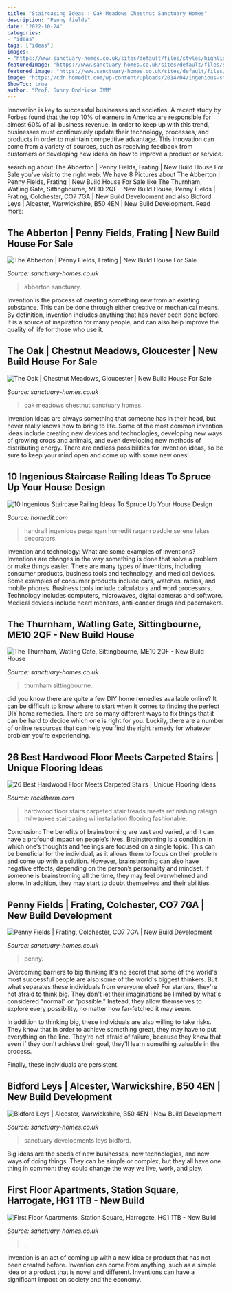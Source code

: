 ```yaml
---
title: "Staircasing Ideas : Oak Meadows Chestnut Sanctuary Homes"
description: "Penny fields"
date: "2022-10-24"
categories:
- "ideas"
tags: ["ideas"]
images:
- "https://www.sanctuary-homes.co.uk/sites/default/files/styles/highlight/public/quick_media/the-buxton-banner.jpg?itok=LG6TXBxK"
featuredImage: "https://www.sanctuary-homes.co.uk/sites/default/files/styles/4_by_3/public/quick_media/chestnut-meadows-the-oak-main-image.jpg?itok=7DgXVOYi&amp;c=ad24677e09103ff4a24798e5cf2cb56e"
featured_image: "https://www.sanctuary-homes.co.uk/sites/default/files/styles/highlight/public/quick_media/penny-fields-new-website-banner-july-2020-flipped.jpg?itok=X3Ebl36e"
image: "https://cdn.homedit.com/wp-content/uploads/2014/04/ingenious-staircase-railing-sea-inspired.jpg"
ShowToc: true
author: "Prof. Sunny Ondricka DVM"
---
```



Innovation is key to successful businesses and societies. A recent study by Forbes found that the top 10% of earners in America are responsible for almost 60% of all business revenue. In order to keep up with this trend, businesses must continuously update their technology, processes, and products in order to maintain competitive advantage. This innovation can come from a variety of sources, such as receiving feedback from customers or developing new ideas on how to improve a product or service.

	

		
searching about The Abberton | Penny Fields, Frating | New Build House For Sale you've visit to the right web. We have 8 Pictures about The Abberton | Penny Fields, Frating | New Build House For Sale like The Thurnham, Watling Gate, Sittingbourne, ME10 2QF - New Build House, Penny Fields | Frating, Colchester, CO7 7GA | New Build Development and also Bidford Leys | Alcester, Warwickshire, B50 4EN | New Build Development. Read more:
		
    
## The Abberton | Penny Fields, Frating | New Build House For Sale

<img loading=lazy src="https://www.sanctuary-homes.co.uk/sites/default/files/styles/highlight/public/quick_media/the-abberton-banner.jpg?itok=ZNdZBHlz" onerror="this.onerror=null;this.src='https://tse1.mm.bing.net/th?id=OIP.2rcIZro8ICiAhsI0PjgIqgHaDg&amp;pid=15.1';" alt="The Abberton | Penny Fields, Frating | New Build House For Sale">

_Source: sanctuary-homes.co.uk_

>abberton sanctuary. 

	

Invention is the process of creating something new from an existing substance. This can be done through either creative or mechanical means. By definition, invention includes anything that has never been done before. It is a source of inspiration for many people, and can also help improve the quality of life for those who use it.

    
## The Oak | Chestnut Meadows, Gloucester | New Build House For Sale

<img loading=lazy src="https://www.sanctuary-homes.co.uk/sites/default/files/styles/4_by_3/public/quick_media/chestnut-meadows-the-oak-main-image.jpg?itok=7DgXVOYi&amp;c=ad24677e09103ff4a24798e5cf2cb56e" onerror="this.onerror=null;this.src='https://tse3.mm.bing.net/th?id=OIP.tAfXZSM80_I6WHAvt2KOiQHaGM&amp;pid=15.1';" alt="The Oak | Chestnut Meadows, Gloucester | New Build House For Sale">

_Source: sanctuary-homes.co.uk_

>oak meadows chestnut sanctuary homes. 

	

Invention ideas are always something that someone has in their head, but never really knows how to bring to life. Some of the most common invention ideas include creating new devices and technologies, developing new ways of growing crops and animals, and even developing new methods of distributing energy. There are endless possibilities for invention ideas, so be sure to keep your mind open and come up with some new ones!

    
## 10 Ingenious Staircase Railing Ideas To Spruce Up Your House Design

<img loading=lazy src="https://cdn.homedit.com/wp-content/uploads/2014/04/ingenious-staircase-railing-sea-inspired.jpg" onerror="this.onerror=null;this.src='https://tse1.mm.bing.net/th?id=OIP.fPmEb5f2RGYYgNw4AIMn2gHaLH&amp;pid=15.1';" alt="10 Ingenious Staircase Railing Ideas To Spruce Up Your House Design">

_Source: homedit.com_

>handrail ingenious pegangan homedit ragam paddle serene lakes decorators. 

	

Invention and technology: What are some examples of inventions?
Inventions are changes in the way something is done that solve a problem or make things easier. There are many types of inventions, including consumer products, business tools and technology, and medical devices. Some examples of consumer products include cars, watches, radios, and mobile phones. Business tools include calculators and word processors. Technology includes computers, microwaves, digital cameras and software. Medical devices include heart monitors, anti-cancer drugs and pacemakers.

    
## The Thurnham, Watling Gate, Sittingbourne, ME10 2QF - New Build House

<img loading=lazy src="https://www.sanctuary-homes.co.uk/sites/default/files/styles/highlight/public/quick_media/the-thurnham-banner.jpg?itok=7FjdKhIR" onerror="this.onerror=null;this.src='https://tse1.mm.bing.net/th?id=OIP.PVCwd84XjZoIXGhlKH0fRgHaDg&amp;pid=15.1';" alt="The Thurnham, Watling Gate, Sittingbourne, ME10 2QF - New Build House">

_Source: sanctuary-homes.co.uk_

>thurnham sittingbourne. 

	

did you know there are quite a few DIY home remedies available online?
It can be difficult to know where to start when it comes to finding the perfect DIY home remedies. There are so many different ways to fix things that it can be hard to decide which one is right for you. Luckily, there are a number of online resources that can help you find the right remedy for whatever problem you're experiencing.

    
## 26 Best Hardwood Floor Meets Carpeted Stairs | Unique Flooring Ideas

<img loading=lazy src="https://www.rocktherm.com/wp-content/uploads/hardwood-floor-meets-carpeted-stairs-of-hardwood-stair-treads-staircasing-installation-milwaukee-wi-intended-for-click-image-to-enlarge.jpg" onerror="this.onerror=null;this.src='https://tse3.mm.bing.net/th?id=OIP.xxLrifRNSwTgJRAbehDRMwHaLJ&amp;pid=15.1';" alt="26 Best Hardwood Floor Meets Carpeted Stairs | Unique Flooring Ideas">

_Source: rocktherm.com_

>hardwood floor stairs carpeted stair treads meets refinishing raleigh milwaukee staircasing wi installation flooring fashionable. 

	

Conclusion: The benefits of brainstroming are vast and varied, and it can have a profound impact on people’s lives.
Brainstroming is a condition in which one’s thoughts and feelings are focused on a single topic. This can be beneficial for the individual, as it allows them to focus on their problem and come up with a solution. However, brainstroming can also have negative effects, depending on the person’s personality and mindset. If someone is brainstroming all the time, they may feel overwhelmed and alone. In addition, they may start to doubt themselves and their abilities.

    
## Penny Fields | Frating, Colchester, CO7 7GA | New Build Development

<img loading=lazy src="https://www.sanctuary-homes.co.uk/sites/default/files/styles/highlight/public/quick_media/penny-fields-new-website-banner-july-2020-flipped.jpg?itok=X3Ebl36e" onerror="this.onerror=null;this.src='https://tse1.mm.bing.net/th?id=OIP.gvy61lKUeuIZJNdJBOPb7gHaDg&amp;pid=15.1';" alt="Penny Fields | Frating, Colchester, CO7 7GA | New Build Development">

_Source: sanctuary-homes.co.uk_

>penny. 

	

Overcoming barriers to big thinking
It's no secret that some of the world's most successful people are also some of the world's biggest thinkers. But what separates these individuals from everyone else?
For starters, they're not afraid to think big. They don't let their imaginations be limited by what's considered "normal" or "possible." Instead, they allow themselves to explore every possibility, no matter how far-fetched it may seem.

In addition to thinking big, these individuals are also willing to take risks. They know that in order to achieve something great, they may have to put everything on the line. They're not afraid of failure, because they know that even if they don't achieve their goal, they'll learn something valuable in the process.

 Finally, these individuals are persistent.

    
## Bidford Leys | Alcester, Warwickshire, B50 4EN | New Build Development

<img loading=lazy src="https://www.sanctuary-homes.co.uk/sites/default/files/styles/highlight/public/quick_media/the-buxton-banner.jpg?itok=LG6TXBxK" onerror="this.onerror=null;this.src='https://tse2.mm.bing.net/th?id=OIP.TzMBQRQKj5PWtLVchR5v7AHaDg&amp;pid=15.1';" alt="Bidford Leys | Alcester, Warwickshire, B50 4EN | New Build Development">

_Source: sanctuary-homes.co.uk_

>sanctuary developments leys bidford. 

	

Big ideas are the seeds of new businesses, new technologies, and new ways of doing things. They can be simple or complex, but they all have one thing in common: they could change the way we live, work, and play.

    
## First Floor Apartments, Station Square, Harrogate, HG1 1TB - New Build

<img loading=lazy src="https://www.sanctuary-homes.co.uk/sites/default/files/quick_media/station-square-apartments-banner-image-1-exterior.jpg" onerror="this.onerror=null;this.src='https://tse1.mm.bing.net/th?id=OIP.bgXcxgeHOPfMdq9mjb8ruAHaDf&amp;pid=15.1';" alt="First Floor Apartments, Station Square, Harrogate, HG1 1TB - New Build">

_Source: sanctuary-homes.co.uk_

>. 

	

Invention is an act of coming up with a new idea or product that has not been created before. Invention can come from anything, such as a simple idea or a product that is novel and different. Inventions can have a significant impact on society and the economy.

